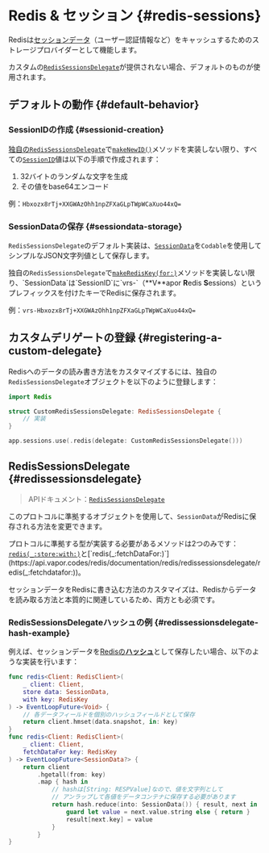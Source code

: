# Redis & セッション {#redis-sessions}

Redisは[セッションデータ](../advanced/sessions.md#session-data)（ユーザー認証情報など）をキャッシュするためのストレージプロバイダーとして機能します。

カスタムの[`RedisSessionsDelegate`](https://api.vapor.codes/redis/documentation/redis/redissessionsdelegate)が提供されない場合、デフォルトのものが使用されます。

## デフォルトの動作 {#default-behavior}

### SessionIDの作成 {#sessionid-creation}

[独自の`RedisSessionsDelegate`](#redissessionsdelegate)で[`makeNewID()`](https://api.vapor.codes/redis/documentation/redis/redissessionsdelegate/makenewid()-3hyne)メソッドを実装しない限り、すべての[`SessionID`](https://api.vapor.codes/vapor/documentation/vapor/sessionid)値は以下の手順で作成されます：

1. 32バイトのランダムな文字を生成
1. その値をbase64エンコード

例：`Hbxozx8rTj+XXGWAzOhh1npZFXaGLpTWpWCaXuo44xQ=`

### SessionDataの保存 {#sessiondata-storage}

`RedisSessionsDelegate`のデフォルト実装は、[`SessionData`](https://api.vapor.codes/vapor/documentation/vapor/sessiondata)を`Codable`を使用してシンプルなJSON文字列値として保存します。

独自の`RedisSessionsDelegate`で[`makeRedisKey(for:)`](https://api.vapor.codes/redis/documentation/redis/redissessionsdelegate/makerediskey(for:)-5nfge)メソッドを実装しない限り、`SessionData`は`SessionID`に`vrs-`（**V**apor **R**edis **S**essions）というプレフィックスを付けたキーでRedisに保存されます。

例：`vrs-Hbxozx8rTj+XXGWAzOhh1npZFXaGLpTWpWCaXuo44xQ=`

## カスタムデリゲートの登録 {#registering-a-custom-delegate}

Redisへのデータの読み書き方法をカスタマイズするには、独自の`RedisSessionsDelegate`オブジェクトを以下のように登録します：

```swift
import Redis

struct CustomRedisSessionsDelegate: RedisSessionsDelegate {
    // 実装
}

app.sessions.use(.redis(delegate: CustomRedisSessionsDelegate()))
```

## RedisSessionsDelegate {#redissessionsdelegate}

> APIドキュメント：[`RedisSessionsDelegate`](https://api.vapor.codes/redis/documentation/redis/redissessionsdelegate)

このプロトコルに準拠するオブジェクトを使用して、`SessionData`がRedisに保存される方法を変更できます。

プロトコルに準拠する型が実装する必要があるメソッドは2つのみです：[`redis(_:store:with:)`](https://api.vapor.codes/redis/documentation/redis/redissessionsdelegate/redis(_:store:with:))と[`redis(_:fetchDataFor:)`](https://api.vapor.codes/redis/documentation/redis/redissessionsdelegate/redis(_:fetchdatafor:))。

セッションデータをRedisに書き込む方法のカスタマイズは、Redisからデータを読み取る方法と本質的に関連しているため、両方とも必須です。

### RedisSessionsDelegateハッシュの例 {#redissessionsdelegate-hash-example}

例えば、セッションデータを[Redisの**ハッシュ**](https://redis.io/topics/data-types-intro#redis-hashes)として保存したい場合、以下のような実装を行います：

```swift
func redis<Client: RedisClient>(
    _ client: Client,
    store data: SessionData,
    with key: RedisKey
) -> EventLoopFuture<Void> {
    // 各データフィールドを個別のハッシュフィールドとして保存
    return client.hmset(data.snapshot, in: key)
}
func redis<Client: RedisClient>(
    _ client: Client,
    fetchDataFor key: RedisKey
) -> EventLoopFuture<SessionData?> {
    return client
        .hgetall(from: key)
        .map { hash in
            // hashは[String: RESPValue]なので、値を文字列として
            // アンラップして各値をデータコンテナに保存する必要があります
            return hash.reduce(into: SessionData()) { result, next in
                guard let value = next.value.string else { return }
                result[next.key] = value
            }
        }
}
```